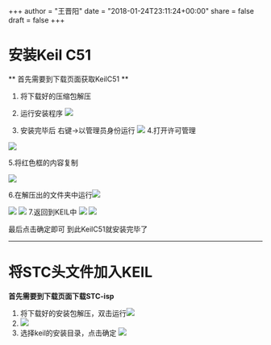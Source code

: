+++
author = "王晋阳"
date = "2018-01-24T23:11:24+00:00"
share = false
draft = false
+++
# 安装Keil C51

** 首先需要到下载页面获取KeilC51 **

1. 将下载好的压缩包解压

2. 运行安装程序    ![](https://s1.ax2x.com/2018/01/24/so2Fr.png)

3. 安装完毕后 右键->以管理员身份运行
  ![](https://s1.ax2x.com/2018/01/24/sogwy.png)
  4.打开许可管理

![](https://s1.ax2x.com/2018/01/24/sq9y6.png)

5.将红色框的内容复制

![](https://s1.ax2x.com/2018/01/24/sqD8p.png)

6.在解压出的文件夹中运行![](https://s1.ax2x.com/2018/01/24/sqFH3.png)

![](https://s1.ax2x.com/2018/01/24/sqXwn.png)
![](https://s1.ax2x.com/2018/01/24/sqVLQ.png)
7.返回到KEIL中
![](https://s1.ax2x.com/2018/01/24/sqQYa.png)
![](https://s1.ax2x.com/2018/01/24/uHDsz.png)

最后点击确定即可
到此KeilC51就安装完毕了
***
# 将STC头文件加入KEIL

**首先需要到下载页面下载STC-isp**
1. 将下载好的安装包解压，双击运行![](https://s1.ax2x.com/2018/01/24/u54RE.png)
2. ![](https://s1.ax2x.com/2018/01/24/u91oG.png)
3. 选择keil的安装目录，点击确定
  ![](https://s1.ax2x.com/2018/01/24/uBIJa.png)
